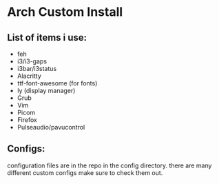 # Arch Custom Install

## List of items i use:
* feh
* i3/i3-gaps
* i3bar/i3status
* Alacritty
* ttf-font-awesome (for fonts) 
* ly (display manager)
* Grub
* Vim
* Picom
* Firefox
* Pulseaudio/pavucontrol
## Configs:
configuration files are in the repo in the config directory.
there are many different custom configs make sure to check them out.
